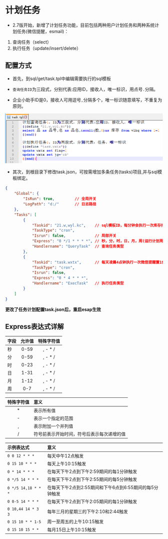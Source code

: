 # 计划任务
* 2.7版开始，新增了计划任务功能，目前包括两种用户计划任务和两种系统计划任务(微信提醒，esmail)：

 1. 查询任务（select）
 2. 执行任务（update/insert/delete）

## 配置方式
* 首先，到sql/get/task.tpl中编辑需要执行的sql模板

* `查询任务ID`为三段式，分别代表:应用ID，接收人，唯一标识，用点号`.`分隔。

* 企业小助手ID是0，接收人可用逗号`,`分隔多个，唯一标识随意填写，不重复为原则。

![](./img/task-1.png)

* 其次，到根目录下修改task.json，可按需增加多条任务(tasks)项目,并与sql模板绑定。

```json
{
	"Global": {
		"IsRun": true,         // 全局开关
		"LogPath": "d:/"       // 日志路径
	},
	"Tasks": [
		{
			"Taskid": "21.w,wyl.kc",    // sql模板ID，每分钟会执行一次库存扫描并通过应用(ID=21)发微信消息送给用户`w,wyl`；
			"TaskType": "cron",			
			"Isrun": false,				// 局部开关
			"Express": "0 */1 * * * *", // 秒，分，时，日，月，周(运行计划周期)
			"Handlername": "QueryTask"	// 查询任务类型
		},
		{
			"Taskid": "task.wxtx",		// 每天凌晨4点钟执行一次微信提醒置1任务，即忽略所有未发送成功的提醒。
			"TaskType": "cron",
			"Isrun": false,
			"Express": "0 * 4 * * *",
			"Handlername": "ExecTask"	// 执行任务类型	
		}
	]
}
```

**更改了任务计划配置task.json后，重启esap生效**


## Express表达式详解
|字段|允许值|特殊字符值|
|:----|:--:|:--:|
|秒|0-59|, - * /|
|分|0-59|, - * /|
|时|0-23|, - * /|
|日|1-31|, - * /|
|月|1-12|, - * /|
|周|0-7|, - * /|

|特殊字符值|意义|
|:----:|:--|
|*   | 表示所有值|
|-   | 表示一个指定的范围|
|,   | 表示附加一个并列值|
|/   | 符号前表示开始时间，符号后表示每次递增的值|

|示例表达式|意义|
|:----|:--|
|`0 0 12 * * *` |   每天中午12点触发|
|`0 15 10 * * *` |   每天上午10:15触发|
|`0 * 14 * * *` |   在每天下午2点到下午2:59期间的每1分钟触发|
|`0 */5 14 * * *` |   在每天下午2点到下午2:55期间的每5分钟触发|
|`0 */5 14,18 * * *` |   在每天下午2点到2:55期间和下午6点到6:55期间的每5分钟触发|
|`0 0-5 14 * * *` |   在每天下午2点到下午2:05期间的每1分钟触发|
|`0 10,44 14 * 3 3` |   每年三月的星期三的下午2:10和2:44触发|
|`0 15 10 * * 1-5` |   周一至周五的上午10:15触发|
|`0 15 10 15 * *` |   每月15日上午10:15触发|
